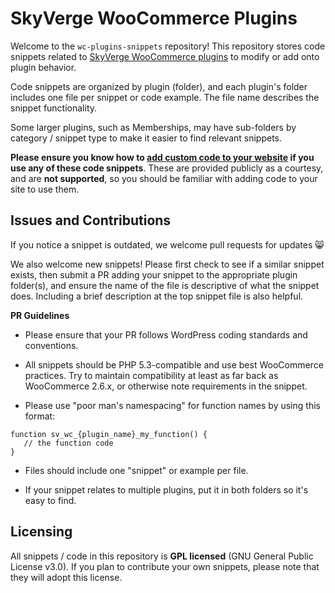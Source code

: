 # SkyVerge WooCommerce Plugins

Welcome to the `wc-plugins-snippets` repository! This repository stores code snippets related to [SkyVerge WooCommerce plugins](https://www.skyverge.com/shop/) to modify or add onto plugin behavior.

Code snippets are organized by plugin (folder), and each plugin's folder includes one file per snippet or code example. The file name describes the snippet functionality.

Some larger plugins, such as Memberships, may have sub-folders by category / snippet type to make it easier to find relevant snippets.

**Please ensure you know how to [add custom code to your website](https://www.skyverge.com/blog/add-custom-code-to-wordpress/) if you use any of these code snippets**. These are provided publicly as a courtesy, and are **not supported**, so you should be familiar with adding code to your site to use them.

## Issues and Contributions

If you notice a snippet is outdated, we welcome pull requests for updates :smile_cat:

We also welcome new snippets! Please first check to see if a similar snippet exists, then submit a PR adding your snippet to the appropriate plugin folder(s), and ensure the name of the file is descriptive of what the snippet does. Including a brief description at the top snippet file is also helpful.

**PR Guidelines**

 - Please ensure that your PR follows WordPress coding standards and conventions.

 - All snippets should be PHP 5.3-compatible and use best WooCommerce practices. Try to maintain compatibility at least as far back as WooCommerce 2.6.x, or otherwise note requirements in the snippet.

 - Please use "poor man's namespacing" for function names by using this format:

 ```
 function sv_wc_{plugin_name}_my_function() {
    // the function code
 }
 ```

 - Files should include one "snippet" or example per file.

 - If your snippet relates to multiple plugins, put it in both folders so it's easy to find.

## Licensing

All snippets / code in this repository is **GPL licensed** (GNU General Public License v3.0). If you plan to contribute your own snippets, please note that they will adopt this license.
